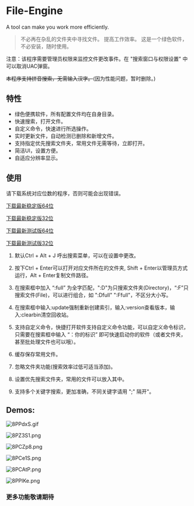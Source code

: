 # File-Engine
A tool can make you work more efficiently.

>不必再在杂乱的文件夹中寻找文件。
提高工作效率。
这是一个绿色软件，不必安装，随时使用。

注意：该程序需要管理员权限来监控文件更改事件。在 "搜索窗口与权限设置" 中可以取消UAC弹窗。

~~本程序支持拼音搜索，无需输入汉字。~~(因为性能问题，暂时删除。)
## 特性
* 绿色便携软件，所有配置文件均在自身目录。
* 快速搜索，打开文件。
* 自定义命令，快速进行所选操作。
* 实时更新文件，自动检测已删除和新增文件。
* 支持指定优先搜索文件夹，常用文件无需等待，立即打开。
* 简洁UI，设置方便。
* 自适应分辨率显示。

## 使用
请下载系统对应位数的程序，否则可能会出现错误。

[下载最新稳定版64位](https://github.com/XUANXUQAQ/File-Engine/releases/download/1.9/File-Engine-x64.V1.9.rar)

[下载最新稳定版32位](https://github.com/XUANXUQAQ/File-Engine/releases/download/1.9/File-Engine-x86.V1.9.rar)

[下载最新测试版64位](https://github.com/XUANXUQAQ/File-Engine/releases/download/1.9/File-Engine-x64.V1.9.rar)

[下载最新测试版32位](https://github.com/XUANXUQAQ/File-Engine/releases/download/1.9/File-Engine-x86.V1.9.rar)
1. 默认Ctrl + Alt + J 呼出搜索菜单，可以在设置中更改。

2. 按下Ctrl + Enter可以打开对应文件所在的文件夹, Shift + Enter以管理员方式运行，Alt + Enter复制文件路径。

3. 在搜索框中加入 “:full” 为全字匹配，":D"为只搜索文件夹(Directory)，“:F”只搜索文件(File)，可以进行组合，如 ":Dfull"  ":Ffull"，不区分大小写。

4. 在搜索框中输入:update强制重新创建索引，输入:version查看版本，输入:clearbin清空回收站。

5. 支持自定义命令，快捷打开软件支持自定义命令功能，可以自定义命令标识，只需要在搜索框中输入 “：你的标识” 即可快速启动你的软件（或者文件夹，甚至批处理文件也可以哦）。

6. 缓存保存常用文件。

7. 忽略文件夹功能(搜索效率过低可适当添加)。

8. 设置优先搜索文件夹，常用的文件可以放入其中。

9. 支持多个关键字搜索，更加准确，不同关键字请用 ";" 隔开"。

## Demos:
![8PPdxS.gif](https://s2.ax1x.com/2020/03/10/8PPdxS.gif)

![8PZ3S1.png](https://s2.ax1x.com/2020/03/10/8PZ3S1.png)

![8PCZp8.png](https://s2.ax1x.com/2020/03/10/8PCZp8.png)

![8PCe1S.png](https://s2.ax1x.com/2020/03/10/8PCe1S.png)

![8PCAtP.png](https://s2.ax1x.com/2020/03/10/8PCAtP.png)
 
 ![8PPlKe.png](https://s2.ax1x.com/2020/03/10/8PPlKe.png)
### 更多功能敬请期待
    
   
